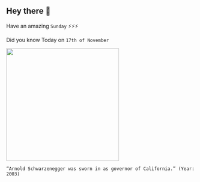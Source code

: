 ## Hey there 👋
Have an amazing `Sunday` ⚡⚡⚡

Did you know Today on `17th of November`
 
 [<img src="https://upload.wikimedia.org/wikipedia/commons/b/be/Arnold_Schwarzenegger_-_2019_%2833730956438%29_%28cropped%29.jpg" width="300" />](https://en.wikipedia.org/wiki/First_term_of_Arnold_Schwarzenegger_as_governor_of_California) 
 ```
“Arnold Schwarzenegger was sworn in as governor of California.” (Year: 2003)
```
